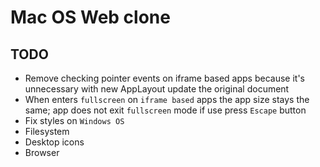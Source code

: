 # Mac OS Web clone

## TODO
* Remove checking pointer events on iframe based apps because
it's unnecessary with new AppLayout update
the original document
* When enters `fullscreen` on `iframe based` apps the app size stays the same; app
does not exit `fullscreen` mode if use press `Escape` button
* Fix styles on `Windows OS`
* Filesystem
* Desktop icons
* Browser
